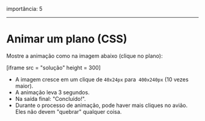 importância: 5

---

# Animar um plano (CSS)

Mostre a animação como na imagem abaixo (clique no plano):

[iframe src = "solução" height = 300]

- A imagem cresce em um clique de `40x24px` para` 400x240px` (10 vezes maior).
- A animação leva 3 segundos.
- Na saída final: "Concluído!".
- Durante o processo de animação, pode haver mais cliques no avião. Eles não devem "quebrar" qualquer coisa.
